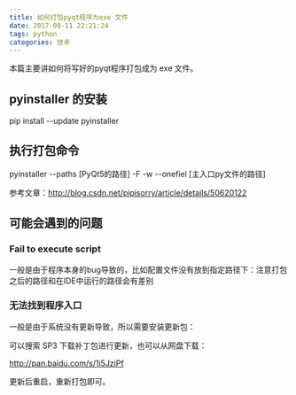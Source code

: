 ```yaml
---
title: 如何打包pyqt程序为exe 文件
date: 2017-08-11 22:21:24
tags: python
categories: 技术
---
```

本篇主要讲如何将写好的pyqt程序打包成为 exe 文件。

<!--more-->

## pyinstaller 的安装

pip install --update pyinstaller

## 执行打包命令

pyinstaller --paths [PyQt5的路径] -F -w --onefiel [主入口py文件的路径]

参考文章：http://blog.csdn.net/pipisorry/article/details/50620122

## 可能会遇到的问题

### Fail to execute script

一般是由于程序本身的bug导致的，比如配置文件没有放到指定路径下：注意打包之后的路径和在IDE中运行的路径会有差别

### 无法找到程序入口


一般是由于系统没有更新导致，所以需要安装更新包：

可以搜索 SP3 下载补丁包进行更新，也可以从网盘下载：

http://pan.baidu.com/s/1i5JziPf

更新后重启，重新打包即可。